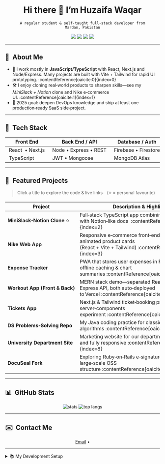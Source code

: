 <!-- Profile README for https://github.com/huzaifawaqar77 -->

<h1 align="center">Hi there <span>👋</span> I’m Huzaifa Waqar</h1>

<p align="center">
  <code>A regular student & self‑taught full‑stack developer from Mardan, Pakistan</code>
</p>

<p align="center">
  <!-- Shields badges -->
  <img src="https://img.shields.io/badge/Code-JS%20%7C%20TS%20%7C%20Node%20%7C%20React-informational?style=flat&logo=javascript" />
  <img src="https://img.shields.io/badge/Tooling-Vite%20%7C%20Tailwind%20CSS-informational?style=flat&logo=vite" />
  <img src="https://img.shields.io/badge/DB-Firebase%20%7C%20MongoDB-informational?style=flat&logo=firebase" />
  <img src="https://img.shields.io/badge/OS-Windows%20%7C%20Linux-informational?style=flat&logo=linux" />
</p>

---

## 🚀 &nbsp;About Me
- 🌱 I work mostly in **JavaScript/TypeScript** with React, Next.js and Node/Express. Many projects are built with Vite + Tailwind for rapid UI prototyping. :contentReference[oaicite:0]{index=0}  
- 🛠️ I enjoy cloning real‑world products to sharpen skills—see my *MiniSlack + Notion* clone and Nike e‑commerce UI. :contentReference[oaicite:1]{index=1}  
- 🎯 2025 goal: deepen DevOps knowledge and ship at least one production‑ready SaaS side‑project.

---

## 🧰 &nbsp;Tech Stack

| Front End | Back End / API | Database / Auth | Tools |
|-----------|---------------|-----------------|-------|
| React &nbsp;• Next.js | Node • Express • REST | Firebase • Firestore | Vite • Tailwind CSS |
| TypeScript | JWT • Mongoose | MongoDB Atlas | Git & GitHub |

---

## 📌 &nbsp;Featured Projects
> Click a title to explore the code & live links (<kbd>⭐</kbd> = personal favourite)

| Project | Description & Highlights |
|---------|--------------------------|
| **MiniSlack‑Notion Clone** ⭐ | Full‑stack TypeScript app combining Slack‑style chat with Notion‑like docs  :contentReference[oaicite:2]{index=2} |
| **Nike Web App** | Responsive e‑commerce front‑end showcasing animated product cards (React + Vite + Tailwind) :contentReference[oaicite:3]{index=3} |
| **Expense Tracker** | PWA that stores user expenses in Firestore; features offline caching & chart summaries :contentReference[oaicite:4]{index=4} |
| **Workout App (Front & Back)** | MERN stack demo—separated React client and Express API, both auto‑deployed to Vercel :contentReference[oaicite:5]{index=5} |
| **Tickets App** | Next.js & Tailwind ticket‑booking prototype with server‑components experiment :contentReference[oaicite:6]{index=6} |
| **DS Problems‑Solving Repo** | My Java coding practice for classic data‑structures & algorithms :contentReference[oaicite:7]{index=7} |
| **University Department Site** | Marketing website for our department, built with Vite and fully responsive :contentReference[oaicite:8]{index=8} |
| **DocuSeal Fork** | Exploring Ruby‑on‑Rails e‑signature platform to learn large‑scale OSS structure :contentReference[oaicite:9]{index=9} |

---

## 📊 &nbsp;GitHub Stats
<p align="center">
  <img src="https://github-readme-stats.vercel.app/api?username=huzaifawaqar77&show_icons=true&hide=issues&theme=default" alt="stats" />
  <img src="https://github-readme-stats.vercel.app/api/top-langs/?username=huzaifawaqar77&layout=compact&hide=css,html&theme=default" alt="top langs" />
</p>

---

## ✉️ &nbsp;Contact Me
<div align="center">
  <a href="mailto:huzaifawaqar77@gmail.com">Email</a> •
</div>

---

<details>
<summary>📚 My Development Setup</summary>

```bash
# Package managers
pnpm --version
npm --version

# Useful global CLIs
npx create-vite@latest
npx tailwindcss init -p
